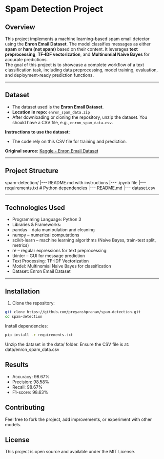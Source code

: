 # Spam Detection Project

## Overview
This project implements a machine learning-based spam email detector using the **Enron Email Dataset**. The model classifies messages as either **spam** or **ham (not spam)** based on their content. It leverages **text preprocessing**, **TF-IDF vectorization**, and **Multinomial Naive Bayes** for accurate predictions.  
The goal of this project is to showcase a complete workflow of a text classification task, including data preprocessing, model training, evaluation, and deployment-ready prediction functions.

---

## Dataset
- The dataset used is the **Enron Email Dataset**.  
- **Location in repo:** `enron_spam_data.zip`  
- After downloading or cloning the repository, unzip the dataset. You should have a CSV file, e.g., `enron_spam_data.csv`.  

**Instructions to use the dataset:**
- The code rely on this CSV file for training and prediction. 

**Original source:** [Kaggle - Enron Email Dataset](https://www.kaggle.com/datasets/wcukierski/enron-email-dataset)  

---

## Project Structure
spam-detection/
|--- README.md with instructions
|--- .ipynb file
|--- requirements.txt # Python dependencies
|--- README.md
|--- dataset.csv

---

## Technologies Used
- Programming Language: Python 3
- Libraries & Frameworks:
- pandas – data manipulation and cleaning
- numpy – numerical computations
- scikit-learn – machine learning algorithms (Naive Bayes, train-test split, metrics)
- re – regular expressions for text preprocessing
- tkinter – GUI for message prediction
- Text Processing: TF-IDF Vectorization
- Model: Multinomial Naive Bayes for classification
- Dataset: Enron Email Dataset

---

## Installation
1. Clone the repository:

```bash
git clone https://github.com/preyanshpranav/spam-detection.git
cd spam-detection
```

Install dependencies:

```bash
pip install -r requirements.txt
```
Unzip the dataset in the data/ folder. Ensure the CSV file is at:
data/enron_spam_data.csv

## Results
- Accuracy: 98.67%
- Precision: 98.58%
- Recall: 98.67%
- F1-score: 98.63%

## Contributing
Feel free to fork the project, add improvements, or experiment with other models.

## License
This project is open source and available under the MIT License.

